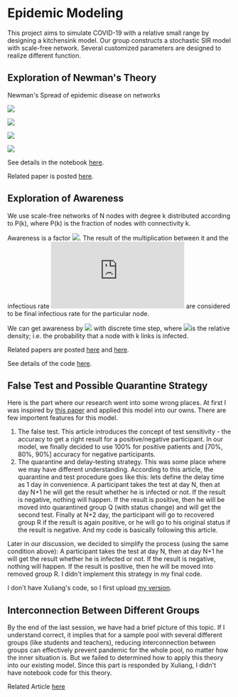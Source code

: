 # Epidemic Modeling
This project aims to simulate COVID-19 with a relative small range by designing a kitchensink model. Our group constructs a stochastic SIR model with scale-free network. Several customized parameters are designed to realize different function.

## Exploration of Newman's Theory
Newman's Spread of epidemic disease on networks

![](https://latex.codecogs.com/png.latex?T_{c}&space;=&space;\frac{<k>}{<k^{2}>-<k>})

![](https://latex.codecogs.com/png.latex?<k>&space;=&space;\sum&space;k&space;p_{k}&space;\text{,&space;where&space;}&space;p_{k}&space;=&space;\frac{2m(m&plus;1)}{k(k&plus;1)(k&plus;2)})

![](https://latex.codecogs.com/png.latex?T&space;=&space;1-&space;\int_{0}^{\inf}&space;dr&space;\sum_{\tau}&space;P(r)P(\tau)(1-r)^{\tau})

![](https://latex.codecogs.com/png.latex?T&space;=&space;1-(1-\beta)^{\gamma}&space;\text{&space;where&space;}&space;\beta&space;=&space;0.5,&space;\gamma&space;=&space;5&space;\text{&space;in&space;our&space;simulation})

See details in the notebook [here](https://github.com/OscarWan/Epidemic_Modeling/blob/master/code/BA%20Percolation.ipynb).

Related paper is posted [here](https://journals.aps.org/pre/pdf/10.1103/PhysRevE.66.016128).

## Exploration of Awareness

We use scale-free networks of N nodes with degree k distributed according to P(k), where P(k) is the fraction of nodes with connectivity k.

Awareness is a factor ![](https://latex.codecogs.com/png.latex?\rho\in(0,1)). The result of the multiplication between it and the infectious rate ![](https://latex.codecogs.com/png.latex?b) are considered to be final infectious rate for the particular node.

We can get awareness by ![](https://latex.codecogs.com/png.latex?\rho(t)=\sum_k&space;P(k)\rho_k(t)) with discrete time step, where ![](https://latex.codecogs.com/png.latex?\rho_k(t))is the relative density; i.e. the probability that a node with k links is infected.

Related papers are posted [here](https://aip.scitation.org/doi/10.1063/1.3673573) and [here](https://journals.aps.org/prl/pdf/10.1103/PhysRevLett.86.3200).

See details of the code [here](https://github.com/OscarWan/Epidemic_Modeling/blob/master/code/awareness.py).

## False Test and Possible Quarantine Strategy

Here is the part where our research went into some wrong places. At first I was inspired by [this paper](https://www.medrxiv.org/content/10.1101/2020.07.06.20147702v1) and applied this model into our owns. There are few importent features for this model.
1. The false test. This article introduces the concept of test sensitivity - the accuracy to get a right result for a positive/negative participant. In our model, we finally decided to use 100% for positive patients and [70%, 80%, 90%] accuracy for negative participants.
2. The quarantine and delay-testing strategy. This was some place where we may have different understanding. According to this article, the quarantine and test procedure goes like this: lets define the delay time as 1 day in convenience. A participant takes the test at day N, then at day N+1 he will get the result whether he is infected or not. If the result is negative, nothing will happen. If the result is positive, then he will be moved into quarantined group Q (with status change) and will get the second test. Finally at N+2 day, the participant will go to recovered group R if the result is again positive, or he will go to his original status if the result is negative.
And my code is basically following this article.

Later in our discussion, we decided to simplify the process (using the same condition above): A participant takes the test at day N, then at day N+1 he will get the result whether he is infected or not. If the result is negative, nothing will happen. If the result is positive, then he will be moved into removed group R. I didn't implement this strategy in my final code.

I don't have Xuliang's code, so I first upload [my version](https://github.com/OscarWan/Epidemic_Modeling/blob/master/code/delaying_test.py).

## Interconnection Between Different Groups

By the end of the last session, we have had a brief picture of this topic. If I understand correct, it implies that for a sample pool with several different groups (like students and teachers), reducing interconnection between groups can effectively prevent pandemic for the whole pool, no matter how the inner situation is. But we failed to determined how to apply this theory into our existing model. Since this part is responded by Xuliang, I didn't have notebook code for this theory.

Related Article [here](https://arxiv.org/pdf/1201.6339.pdf)
